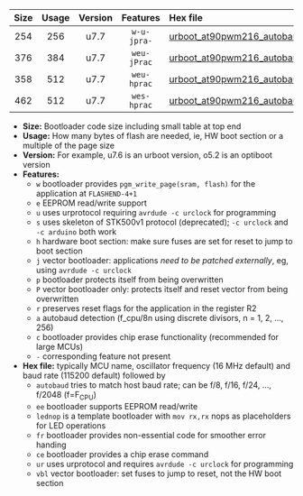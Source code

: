 |Size|Usage|Version|Features|Hex file|
|:-:|:-:|:-:|:-:|:--|
|254|256|u7.7|`w-u-jpra-`|[urboot_at90pwm216_autobaud_lednop_ur_vbl.hex](https://raw.githubusercontent.com/stefanrueger/urboot.hex/main/mcus/at90pwm216/autobaud/urboot_at90pwm216_autobaud_lednop_ur_vbl.hex)|
|376|384|u7.7|`weu-jPrac`|[urboot_at90pwm216_autobaud_ee_lednop_fr_ce_ur_vbl.hex](https://raw.githubusercontent.com/stefanrueger/urboot.hex/main/mcus/at90pwm216/autobaud/urboot_at90pwm216_autobaud_ee_lednop_fr_ce_ur_vbl.hex)|
|358|512|u7.7|`weu-hprac`|[urboot_at90pwm216_autobaud_ee_lednop_fr_ce_ur.hex](https://raw.githubusercontent.com/stefanrueger/urboot.hex/main/mcus/at90pwm216/autobaud/urboot_at90pwm216_autobaud_ee_lednop_fr_ce_ur.hex)|
|462|512|u7.7|`wes-hprac`|[urboot_at90pwm216_autobaud_ee_lednop_fr_ce.hex](https://raw.githubusercontent.com/stefanrueger/urboot.hex/main/mcus/at90pwm216/autobaud/urboot_at90pwm216_autobaud_ee_lednop_fr_ce.hex)|

- **Size:** Bootloader code size including small table at top end
- **Usage:** How many bytes of flash are needed, ie, HW boot section or a multiple of the page size
- **Version:** For example, u7.6 is an urboot version, o5.2 is an optiboot version
- **Features:**
  + `w` bootloader provides `pgm_write_page(sram, flash)` for the application at `FLASHEND-4+1`
  + `e` EEPROM read/write support
  + `u` uses urprotocol requiring `avrdude -c urclock` for programming
  + `s` uses skeleton of STK500v1 protocol (deprecated); `-c urclock` and `-c arduino` both work
  + `h` hardware boot section: make sure fuses are set for reset to jump to boot section
  + `j` vector bootloader: applications *need to be patched externally*, eg, using `avrdude -c urclock`
  + `p` bootloader protects itself from being overwritten
  + `P` vector bootloader only: protects itself and reset vector from being overwritten
  + `r` preserves reset flags for the application in the register R2
  + `a` autobaud detection (f_cpu/8n using discrete divisors, n = 1, 2, ..., 256)
  + `c` bootloader provides chip erase functionality (recommended for large MCUs)
  + `-` corresponding feature not present
- **Hex file:** typically MCU name, oscillator frequency (16 MHz default) and baud rate (115200 default) followed by
  + `autobaud` tries to match host baud rate; can be f/8, f/16, f/24, ..., f/2048 (f=F<sub>CPU</sub>)
  + `ee` bootloader supports EEPROM read/write
  + `lednop` is a template bootloader with `mov rx,rx` nops as placeholders for LED operations
  + `fr` bootloader provides non-essential code for smoother error handing
  + `ce` bootloader provides a chip erase command
  + `ur` uses urprotocol and requires `avrdude -c urclock` for programming
  + `vbl` vector bootloader: set fuses to jump to reset, not the HW boot section
